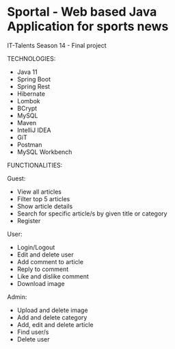 # Sportal - Web based Java Application for sports news
IT-Talents Season 14 - Final project
  
  
  
TECHNOLOGIES:
- Java 11
- Spring Boot
- Spring Rest
- Hibernate
- Lombok
- BCrypt
- MySQL
- Maven
- IntelliJ IDEA
- GiT
- Postman
- MySQL Workbench
  
  
  
FUNCTIONALITIES:
 
Guest:    
- View all articles
- Filter top 5 articles
- Show article details
- Search for specific article/s by given title or category
- Register

User:
- Login/Logout
- Edit and delete user
- Add comment to article
- Reply to comment
- Like and dislike comment
- Download image

Admin:
- Upload and delete image
- Add and delete category
- Add, edit and delete article
- Find user/s
- Delete user
             

